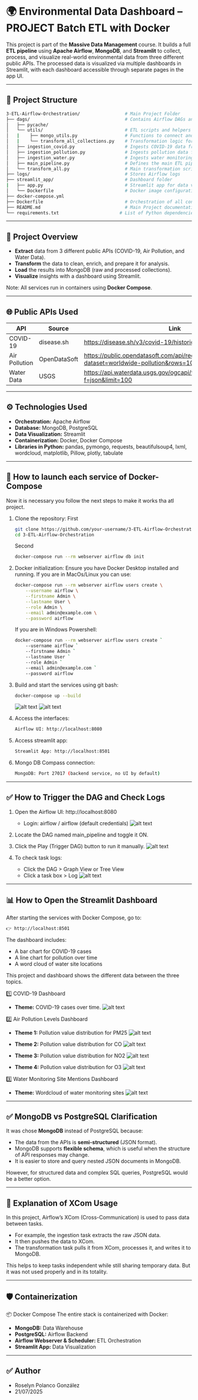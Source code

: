 # 🌍 Environmental Data Dashboard – PROJECT Batch ETL with Docker

This project is part of the **Massive Data Management** course. It builds a full **ETL pipeline** using **Apache Airflow**, **MongoDB**, and **Streamlit** to collect, process, and visualize real-world environmental data from three different public APIs. The processed data is visualized via multiple dashboards in Streamlit, with each dashboard accessible through separate pages in the app UI.

---

## 📂 Project Structure

```bash
3-ETL-Airflow-Orchestration/                 # Main Project Folder
├── dags/                                    # Contains Airflow DAGs and utility scripts
│   ├── pycache/                  
│   └── utils/                               # ETL scripts and helpers
│   |    ├── mongo_utils.py                  # Functions to connect and write to MongoDB
│   |    └── transform_all_collections.py    # Transformation logic for all collections
│   ├── ingestion_covid.py                   # Ingests COVID-19 data from API
│   ├── ingestion_pollution.py               # Ingests pollution data from API
│   ├── ingestion_water.py                   # Ingests water monitoring data from API
│   ├── main_pipeline.py                     # Defines the main ETL pipeline
│   └── transform_all.py                     # Main transformation script
├── logs/                                    # Stores Airflow logs
├── streamlit_app/                           # Dashboard folder
|   ├── app.py                               # Streamlit app for data visualization 
│   └── Dockerfile                           # Docker image configuration
├── docker-compose.yml                 
├── Dockerfile                               # Orchestration of all containers
├── README.md                                # Main Project documentation
└── requirements.txt                       # List of Python dependencies
```

--- 

## 📌 Project Overview

- **Extract** data from 3 different public APIs (COVID-19, Air Pollution, and Water Data).
- **Transform** the data to clean, enrich, and prepare it for analysis.
- **Load** the results into MongoDB (raw and processed collections).
- **Visualize** insights with a dashboard using Streamlit.

Note: All services run in containers using **Docker Compose**.

---

## 🌐 Public APIs Used

| API | Source | Link |
|-----|--------|------|
| COVID-19 | disease.sh | https://disease.sh/v3/covid-19/historical/all?lastdays=all |
| Air Pollution | OpenDataSoft | https://public.opendatasoft.com/api/records/1.0/search/?dataset=worldwide-pollution&rows=100&format=json |
| Water Data | USGS | https://api.waterdata.usgs.gov/ogcapi/v0/collections/daily/items?f=json&limit=100 |

---

## ⚙️ Technologies Used

- **Orchestration:** Apache Airflow
- **Database:** MongoDB, PostgreSQL
- **Data Visualization:** Streamlit
- **Containerization:** Docker, Docker Compose
- **Libraries in Python:** pandas, pymongo, requests, beautifulsoup4, lxml, wordcloud, matplotlib, Pillow, plotly, tabulate

---

## 💼 How to launch each service of Docker-Compose

Now it is necessary you follow the next steps to make it works tha atl project.

1. Clone the repository:
   First
   ```bash
   git clone https://github.com/your-username/3-ETL-Airflow-Orchestration.git
   cd 3-ETL-Airflow-Orchestration
   ```
   Second
   ```bash
   docker-compose run --rm webserver airflow db init
   ```

3. Docker initialization: 
Ensure you have Docker Desktop installed and running. If you are in MacOs/Linux you can use:
    ```bash
    docker-compose run --rm webserver airflow users create \
        --username airflow \
        --firstname Admin \
        --lastname User \
        --role Admin \
        --email admin@example.com \
        --password airflow
    ```

    If you are in Windows Powershell:

    ```bash
    docker-compose run --rm webserver airflow users create `
        --username airflow `
        --firstname Admin `
        --lastname User `
        --role Admin `
        --email admin@example.com `
        --password airflow
    ```

4. Build and start the services using git bash:
    ```bash
    docker-compose up --build
    ```
    ![alt text](image-11.png)
    ![alt text](image-10.png)

5. Access the interfaces:

    ```bash
    Airflow UI: http://localhost:8080
    ```

6. Access streamlit app:
    ```bash
    Streamlit App: http://localhost:8501
    ```

7. Mongo DB Compass connection:
    ```bash
    MongoDB: Port 27017 (backend service, no UI by default)
    ```

---

## ✅ How to Trigger the DAG and Check Logs

1. Open the Airflow UI: http://localhost:8080

    - Login: airflow / airflow (default credentials)
![alt text](image-6.png)

2. Locate the DAG named main_pipeline and toggle it ON.

3. Click the Play (Trigger DAG) button to run it manually.
![alt text](image-7.png)

4. To check task logs:
    - Click the DAG > Graph View or Tree View
    - Click a task box > Log
![alt text](image-8.png)

---

## 📊 How to Open the Streamlit Dashboard

After starting the services with Docker Compose, go to:

```bash
👉 http://localhost:8501
 ```

The dashboard includes:
- A bar chart for COVID-19 cases
- A line chart for pollution over time
- A word cloud of water site locations

This project and dashboard shows the different data between the three topics.
    
1️⃣ COVID-19 Dashboard
- **Theme:** COVID-19 cases over time.
![alt text](image.png)


2️⃣ Air Pollution Levels Dashboard
- **Theme 1:** Pollution value distribution for PM25
![alt text](image-1.png)

- **Theme 2:** Pollution value distribution for CO
![alt text](image-2.png)

- **Theme 3:** Pollution value distribution for NO2
![alt text](image-3.png)

- **Theme 4:** Pollution value distribution for O3
![alt text](image-4.png)


3️⃣ Water Monitoring Site Mentions Dashboard
- **Theme:** Wordcloud of water monitoring sites
![alt text](image-5.png)

---

## ✅ MongoDB vs PostgreSQL Clarification

It was chose **MongoDB** instead of PostgreSQL because:

- The data from the APIs is **semi-structured** (JSON format).
- MongoDB supports **flexible schema**, which is useful when the structure of API responses may change.
- It is easier to store and query nested JSON documents in MongoDB.

However, for structured data and complex SQL queries, PostgreSQL would be a better option.

---

## 📝 Explanation of XCom Usage

In this project, Airflow’s XCom (Cross-Communication) is used to pass data between tasks.

- For example, the ingestion task extracts the raw JSON data.
- It then pushes the data to XCom.
- The transformation task pulls it from XCom, processes it, and writes it to MongoDB.

This helps to keep tasks independent while still sharing temporary data.
But it was not used properly and in its totality.

---

## 🛡️ Containerization

📦 Docker Compose
The entire stack is containerized with Docker:

- **MongoDB:** Data Warehouse
- **PostgreSQL:** Airflow Backend
- **Airflow Webserver & Scheduler:** ETL Orchestration
- **Streamlit App:** Data Visualization

---

## ✅ Author

- Roselyn Polanco González
- 21/07/2025
